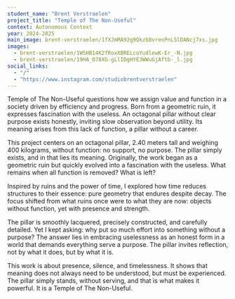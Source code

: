 ```yaml
---
student_name: "Brent Verstraelen"
project_title: "Temple of The Non-Useful"
context: Autonomous Context
year: 2024-2025
main_image: brent-verstraelen/1fXJmMA92g9Qkzb8vreoPnLSlDANcj7xs.jpg
images:
  - brent-verstraelen/1W5HB14K2fRoxXBRELcoYudlewK-Er_-N.jpg
  - brent-verstraelen/19HA_O78XG-gLlIDgHYE3WWuGjAftb-_l.jpg
social_links:
  - "/"
  - "https://www.instagram.com/studiobrentverstraelen"
---
```

Temple of The Non-Useful questions how we assign value and function in a society driven by efficiency and progress. Born from a geometric ruin, it expresses fascination with the useless. An octagonal pillar without clear purpose exists honestly, inviting slow observation beyond utility. Its meaning arises from this lack of function, a pillar without a career.

This project centers on an octagonal pillar, 2.40 meters tall and weighing 400 kilograms, without function: no support, no purpose. The pillar simply exists, and in that lies its meaning. Originally, the work began as a geometric ruin but quickly evolved into a fascination with the useless. What remains when all function is removed? What is left?

Inspired by ruins and the power of time, I explored how time reduces structures to their essence: pure geometry that endures despite decay. The focus shifted from what ruins once were to what they are now: objects without function, yet with presence and strength.

The pillar is smoothly lacquered, precisely constructed, and carefully detailed. Yet I kept asking: why put so much effort into something without a purpose? The answer lies in embracing uselessness as an honest form in a world that demands everything serve a purpose. The pillar invites reflection, not by what it does, but by what it is.

This work is about presence, silence, and timelessness. It shows that meaning does not always need to be understood, but must be experienced. The pillar simply stands, without serving, and that is what makes it powerful. It is a Temple of The Non-Useful.
